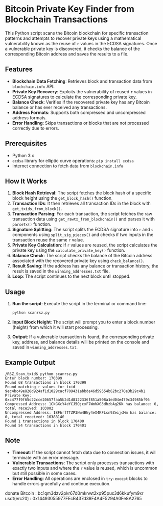 # Bitcoin Private Key Finder from Blockchain Transactions

This Python script scans the Bitcoin blockchain for specific transaction patterns and attempts to recover private keys using a mathematical vulnerability known as the reuse of `r` values in the ECDSA signatures. Once a vulnerable private key is discovered, it checks the balance of the corresponding Bitcoin address and saves the results to a file.

## Features

- **Blockchain Data Fetching**: Retrieves block and transaction data from `blockchain.info` API.
- **Private Key Recovery**: Exploits the vulnerability of reused `r` values in ECDSA signatures to calculate the corresponding private key.
- **Balance Check**: Verifies if the recovered private key has any Bitcoin balance or has ever received any transactions.
- **Address Formats**: Supports both compressed and uncompressed address formats.
- **Error Handling**: Skips transactions or blocks that are not processed correctly due to errors.

## Prerequisites

- Python 3.x
- `ecdsa` library for elliptic curve operations: `pip install ecdsa`
- Internet connection to fetch data from `blockchain.info`

## How It Works

1. **Block Hash Retrieval**: The script fetches the block hash of a specific block height using the `get_block_hash()` function.
2. **Transaction IDs**: It then retrieves all transaction IDs in the block with `get_txids_from_block()`.
3. **Transaction Parsing**: For each transaction, the script fetches the raw transaction data using `get_rawtx_from_blockchain()` and parses it with `parseTx()` function.
4. **Signature Splitting**: The script splits the ECDSA signature into `r` and `s` components using `split_sig_pieces()` and checks if two inputs in the transaction reuse the same `r` value.
5. **Private Key Calculation**: If `r` values are reused, the script calculates the private key using the `calculate_private_key()` function.
6. **Balance Check**: The script checks the balance of the Bitcoin address associated with the recovered private key using `check_balance()`.
7. **Result Saving**: If the address has any balance or transaction history, the result is saved in the `winning_addresses.txt` file.
8. **Loop**: The script continues to the next block until stopped.

## Usage

1. **Run the script**: Execute the script in the terminal or command line:

   ```bash
   python scanrsz.py
   ```

2. **Input Block Height**: The script will prompt you to enter a block number (height) from which it will start processing.

3. **Output**: If a vulnerable transaction is found, the corresponding private key, address, and balance details will be printed on the console and saved in `winning_addresses.txt`.

## Example Output

```
/RSZ_Scan_txid$ python scanrsz.py
Enter block number: 170399
Found 68 transactions in block 170399
Found matching r values for txid 9ec4bc49e828d924af1d1029cacf709431abbde46d59554b62bc270e3b29c4b1
Private Key: 0xc477f9f65c22cce20657faa5b2d1d8122336f851a508a1ed04e479c34985bf96
Compressed Address: 1CkGXcY4eYCJ5QjcxF7WmhXG3dhzbAg2Kk has balance: 0, total received: 103002
Uncompressed Address: 1BFhrfTTZP3Nw4BNy4eX4KFLsn9ZeijcMm has balance: 0, total received: 16388140
Found 1 transactions in block 170400
Found 54 transactions in block 170401
```

## Note

- **Timeout**: If the script cannot fetch data due to connection issues, it will terminate with an error message.
- **Vulnerable Transactions**: The script only processes transactions with exactly two inputs and where the `r` value is reused, which is uncommon but still possible in some cases.
- **Error Handling**: All operations are enclosed in `try-except` blocks to handle errors gracefully and continue execution.

donate
Bitcoin : bc1qm3dzv2pkr67d0mknwt2xp95pux3d6kkufym9xr
usdt(erc20) :
0x14493055977FEcB437d39F4A4F5294A0Fe8A2765

